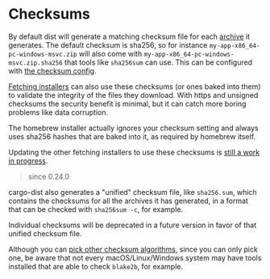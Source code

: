 # Checksums

By default dist will generate a matching checksum file for each [archive][] it generates. The default checksum is sha256, so for instance `my-app-x86_64-pc-windows-msvc.zip` will also come with `my-app-x86_64-pc-windows-msvc.zip.sha256` that tools like `sha256sum` can use. This can be configured with [the checksum config][config-checksum].

[Fetching installers][fetching-installers] can also use these checksums (or ones baked into them) to validate the integrity of the files they download. With https and unsigned checksums the security benefit is minimal, but it can catch more boring problems like data corruption.

The homebrew installer actually ignores your checksum setting and always uses sha256 hashes that are baked into it, as required by homebrew itself.

Updating the other fetching installers to use these checksums is [still a work in progress][issue-checksum-backlog].

> since 0.24.0

cargo-dist also generates a "unified" checksum file, like `sha256.sum`, which contains the checksums for all the archives it has generated, in a format that can be checked with `sha256sum -c`, for example.

Individual checksums will be deprecated in a future version in favor of that unified checksum file.

Although you can [pick other checksum algorithms][config-checksum], since you can only pick one, be aware that not every macOS/Linux/Windows system may have tools installed that are able to check `blake2b`, for example.

[issue-checksum-backlog]: https://github.com/axodotdev/cargo-dist/issues/439

[config-checksum]: ../reference/config.md#checksum

[archive]: ../artifacts/archives.md
[fetching-installers]: ../installers/index.md#fetching-installers
